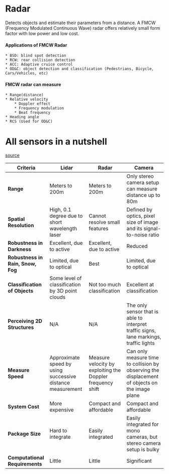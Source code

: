 # Radar
Detects objects and estimate their parameters from a distance. A FMCW (Frequency Modulated Continuous Wave) radar offers relatively small form factor with low power and low cost.

#### Applications of FMCW Radar
    * BSD: blind spot detection
    * RCW: rear collision detection
    * ACC: Adaptive cruice control
    * OD&C: object detection and classification (Pedestrians, Bicycle, Cars/Vehicles, etc)
#### FMCW radar can measure
    * Range(distance)
    * Relative velocity
        * Doppler effect
        * Frequency modulation
        * Beat frequency 
    * Heading angle
    * RCS (Used for OD&C)
















# All sensors in a nutshell
[source](https://github.com/fanweng/Udacity-Sensor-Fusion-Nanodegree/blob/main/README.md)

|  Criteria  |  Lidar  |  Radar  |  Camera  |
|------------|---------|---------|----------|
| **Range**      | Meters to 200m | Meters to 200m | Only stereo camera setup can measure distance up to 80m |
| **Spatial Resolution** | High, 0.1 degree due to short wavelength laser | Cannot resolve small features | Defined by optics, pixel size of image and its signal-to-noise ratio |
| **Robustness in Darkness** | Excellent, due to active | Excellent, due to active | Reduced |
| **Robustness in Rain, Snow, Fog** | Limited, due to optical | Best | Limited, due to optical |
| **Classification of Objects** | Some level of classification by 3D point clouds | Not too much classification | Excellent at classification |
| **Perceiving 2D Structures** | N/A | N/A | The only sensor that is able to interpret traffic signs, lane markings, traffic lights |
| **Measure Speed** | Approximate speed by using successive distance measurement | Measure velocity by exploiting the Doppler frequency shift | Can only measure time to collision by observing the displacement of objects on the image plane |
| **System Cost** | More expensive | Compact and affordable | Compact and affordable |
| **Package Size** | Hard to integrate | Easily integrated | Easily integrated for mono cameras, but stereo camera setup is bulky |
| **Computational Requirements** | Little | Little | Significant |